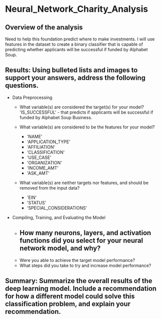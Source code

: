 # Neural_Network_Charity_Analysis

## Overview of the analysis
Need to help this foundation predict where to make investments. I will use features in the dataset to create a binary classifier that is capable of predicting whether applicants will be successful if funded by Alphabet Soup. 


## Results: Using bulleted lists and images to support your answers, address the following questions.

- Data Preprocessing
  - What variable(s) are considered the target(s) for your model? 'IS_SUCCESSFUL' - that predicts if applicants will be successful if funded by Alphabet Soup Business.
  - What variable(s) are considered to be the features for your model? 
    - 'NAME'
    - 'APPLICATION_TYPE' 
    - 'AFFILIATION'
    - 'CLASSIFICATION'
    - 'USE_CASE'
    - 'ORGANIZATION' 
    - 'INCOME_AMT'
    - 'ASK_AMT' 
   
  - What variable(s) are neither targets nor features, and should be removed from the input data?
    - 'EIN'
    - 'STATUS'
    - 'SPECIAL_CONSIDERATIONS'
 
- Compiling, Training, and Evaluating the Model
  - How many neurons, layers, and activation functions did you select for your neural network model, and why? 
    - 
  - Were you able to achieve the target model performance? 
  - What steps did you take to try and increase model performance?

## Summary: Summarize the overall results of the deep learning model. Include a recommendation for how a different model could solve this classification problem, and explain your recommendation.

